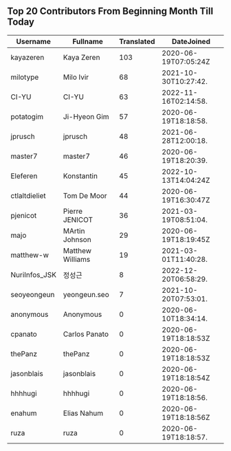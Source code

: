## Top 20 Contributors From Beginning Month Till Today ##
|Username|Fullname|Translated|DateJoined|
|--------|--------|----------|----------|
|kayazeren|Kaya Zeren|103|2020-06-19T07:05:24Z|
|milotype|Milo Ivir|68|2021-10-30T10:27:42.|
|CI-YU|CI-YU|63|2022-11-16T02:14:58.|
|potatogim|Ji-Hyeon Gim|57|2020-06-19T18:18:58.|
|jprusch|jprusch|48|2021-06-28T12:00:18.|
|master7|master7|46|2020-06-19T18:20:39.|
|Eleferen|Konstantin|45|2022-10-13T14:04:24Z|
|ctlaltdieliet|Tom De Moor|44|2020-06-19T16:30:47Z|
|pjenicot|Pierre JENICOT|36|2021-03-19T08:51:04.|
|majo|MArtin Johnson|29|2020-06-19T18:19:45Z|
|matthew-w|Matthew Williams|19|2021-03-01T11:40:28.|
|NuriInfos_JSK|정성근|8|2022-12-20T06:58:29.|
|seoyeongeun|yeongeun.seo|7|2021-10-20T07:53:01.|
|anonymous|Anonymous|0|2020-06-10T18:34:14.|
|cpanato|Carlos Panato|0|2020-06-19T18:18:53Z|
|thePanz|thePanz|0|2020-06-19T18:18:53Z|
|jasonblais|jasonblais|0|2020-06-19T18:18:54Z|
|hhhhugi|hhhhugi|0|2020-06-19T18:18:56.|
|enahum|Elias  Nahum|0|2020-06-19T18:18:56Z|
|ruza|ruza|0|2020-06-19T18:18:57.|
